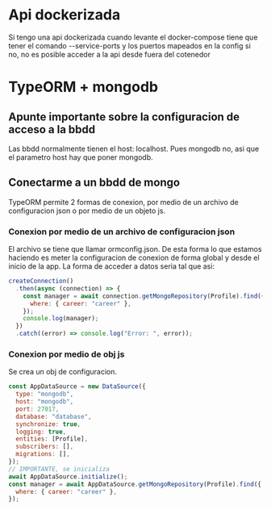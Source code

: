 # Api dockerizada

Si tengo una api dockerizada cuando levante el docker-compose tiene que tener el comando --service-ports y los puertos mapeados en la config si no, no es posible acceder a la api desde fuera del cotenedor

# TypeORM + mongodb

## Apunte importante sobre la configuracion de acceso a la bbdd

Las bbdd normalmente tienen el host: localhost.
Pues mongodb no, asi que el parametro host hay que poner mongodb.

## Conectarme a un bbdd de mongo

TypeORM permite 2 formas de conexion, por medio de un archivo de configuracion json o por medio de un objeto js.

### Conexion por medio de un archivo de configuracion json

El archivo se tiene que llamar ormconfig.json.
De esta forma lo que estamos haciendo es meter la configuracion de conexion de forma global y desde el inicio de la app.
La forma de acceder a datos seria tal que asi:

```javascript
createConnection()
  .then(async (connection) => {
    const manager = await connection.getMongoRepository(Profile).find({
      where: { career: "career" },
    });
    console.log(manager);
  })
  .catch((error) => console.log("Error: ", error));
```

### Conexion por medio de obj js

Se crea un obj de configuracion.

```javascript
const AppDataSource = new DataSource({
  type: "mongodb",
  host: "mongodb",
  port: 27017,
  database: "database",
  synchronize: true,
  logging: true,
  entities: [Profile],
  subscribers: [],
  migrations: [],
});
// IMPORTANTE, se inicializa
await AppDataSource.initialize();
const manager = await AppDataSource.getMongoRepository(Profile).find({
  where: { career: "career" },
});
```
